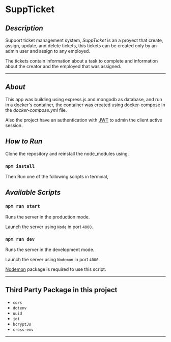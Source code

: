 # **SuppTicket**

## _Description_

Support ticket management system, _SuppTicket_ is an a proyect that create, assign, update, and delete tickets, this tickets can be created only by an admin user and assign to any employed.

The tickets contain information about a task to complete and information about the creator and the employed that was assigned.

<hr/>

## _About_

This app was building using express.js and mongodb as database, and run in a docker's container, the container was created using docker-compose in the _docker-compose.yml_ file.

Also the project have an authentication with [JWT](https://jwt.io/) to admin the client active session.

## _How to Run_

Clone the repository and reinstall the node_modules using.

### **`npm install`**

Then Run one of the following scripts in terminal,

## _Available Scripts_

### **`npm run start`**

Runs the server in the production mode.

Launch the server using `Node` in port `4000`.

### **`npm run dev`**

Runs the server in the development mode.

Launch the server using `Nodemon` in port `4000`.

[Nodemon](https://www.npmjs.com/package/nodemon) package is required to use this script.

<hr/>


## **Third Party Package in this project**

-   `cors`
-   `dotenv`
-   `uuid`
-   `joi`
-   `bcryptJs`
-   `cross-env`

<hr/>
